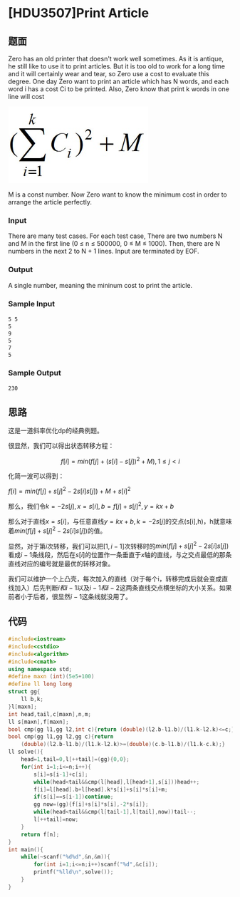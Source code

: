 # [HDU3507]Print Article

## 题面

Zero has an old printer that doesn't work well sometimes. As it is antique, he still like to use it to print articles. But it is too old to work for a long time and it will certainly wear and tear, so Zero use a cost to evaluate this degree. 
One day Zero want to print an article which has N words, and each word i has a cost Ci to be printed. Also, Zero know that print k words in one line will cost 

![3507-1](pic/3507-1.jpg)

M is a const number. 
Now Zero want to know the minimum cost in order to arrange the article perfectly. 

### Input

There are many test cases. For each test case, There are two numbers N and M in the first line (0 ≤ n ≤ 500000, 0 ≤ M ≤ 1000). Then, there are N numbers in the next 2 to N + 1 lines. Input are terminated by EOF.

### Output

A single number, meaning the mininum cost to print the article.

### Sample Input

```
5 5
5
9
5
7
5
```

### Sample Output

```
230
```

## 思路

这是一道斜率优化dp的经典例题。

很显然，我们可以得出状态转移方程：

$$f[i]=min(f[j]+(s[i]-s[j])^2+M),1\leq j< i$$

化简一波可以得到：

$f[i]=min(f[j]+s[j]^2-2s[i]s[j])+M+s[i]^2$

那么，我们令$k=-2s[j],x=s[i],b=f[j]+s[j]^2,y=kx+b$

那么对于直线$x=s[i]$，与任意直线$y=kx+b,k=-2s[j]$的交点(s[i],h)，h就意味着$min(f[j]+s[j]^2-2s[i]s[j])$的值。

显然，对于第$i$次转移，我们可以把$[1,i-1]$次转移时的$min(f[j]+s[j]^2-2s[i]s[j])$看成$i-1$条线段，然后在$s[i]$的位置作一条垂直于$x$轴的直线，与之交点最低的那条直线对应的编号就是最优的转移对象。

我们可以维护一个上凸壳，每次加入的直线（对于每个i，转移完成后就会变成直线加入）后先判断$i和i-1$以及$i-1和i-2$这两条直线交点横坐标的大小关系。如果前者小于后者，很显然$i-1$这条线就没用了。

## 代码

```cpp
#include<iostream>
#include<cstdio>
#include<algorithm>
#include<cmath>
using namespace std;
#define maxn (int)(5e5+100)
#define ll long long
struct gg{
	ll b,k;
}l[maxn];
int head,tail,c[maxn],n,m;
ll s[maxn],f[maxn];
bool cmp(gg l1,gg l2,int c){return (double)(l2.b-l1.b)/(l1.k-l2.k)<=c;}
bool cmp(gg l1,gg l2,gg c){return
	(double)(l2.b-l1.b)/(l1.k-l2.k)>=(double)(c.b-l1.b)/(l1.k-c.k);}
ll solve(){
	head=1,tail=0,l[++tail]=(gg){0,0};
	for(int i=1;i<=n;i++){
		s[i]=s[i-1]+c[i];
		while(head<tail&&cmp(l[head],l[head+1],s[i]))head++;
		f[i]=l[head].b+l[head].k*s[i]+s[i]*s[i]+m;
		if(s[i]==s[i-1])continue;
		gg now=(gg){f[i]+s[i]*s[i],-2*s[i]};
		while(head<tail&&cmp(l[tail-1],l[tail],now))tail--;
		l[++tail]=now;
	}
	return f[n];
}
int main(){
	while(~scanf("%d%d",&n,&m)){
		for(int i=1;i<=n;i++)scanf("%d",&c[i]);
		printf("%lld\n",solve());
	}
}
```

